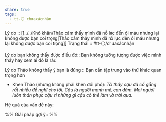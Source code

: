 ```yaml
---
share: true
tags:
  - tt-⚪_chưaxácnhận
---
```


Lý do :: [[../../Khó khăn/Thảo cảm thấy mình đã nỗ lực đến ói máu nhưng lại không được bạn coi trọng|Thảo cảm thấy mình đã nỗ lực đến ói máu nhưng lại không được bạn coi trọng]]
Trạng thái :: #tt-⚪/chưaxácnhận

Lý do bạn không thấy được điều đó:: Bạn không tưởng tượng được việc mình thấy hay xem ai đó là rác

Lý do Thảo không thấy ý bạn là đúng :: Bạn cần tập trung vào thứ khác quan trọng hơn

- Khen Thảo (nhưng không phải khen đối phó): _Tôi thấy cậu đã cố gắng rất nhiều để nghĩ cho tôi. Cậu là người mạnh mẽ, can đảm. Mọi người luôn thán phục cậu vì những gì cậu có thể làm và trải qua._

Hệ quả của vấn đề này:


%%
Giải pháp gợi ý:: 
%%

